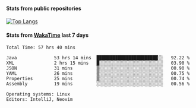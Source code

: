 #### Stats from public repositories

[![Top Langs](https://github-readme-stats.vercel.app/api/top-langs/?username=hyoghurt&layout=compact&exclude_repo=multiserver,docker_compose&langs_count=6)](https://github.com/anuraghazra/github-readme-stats)

#### Stats from [WakaTime](https://wakatime.com/@hyoghurt) last 7 days
<!--START_SECTION:waka-->

```text
Total Time: 57 hrs 40 mins

Java              53 hrs 14 mins  ███████████████████████░░   92.22 %
XML               2 hrs 15 mins   █░░░░░░░░░░░░░░░░░░░░░░░░   03.90 %
JSON              31 mins         ▒░░░░░░░░░░░░░░░░░░░░░░░░   00.90 %
YAML              26 mins         ▒░░░░░░░░░░░░░░░░░░░░░░░░   00.75 %
Properties        25 mins         ▒░░░░░░░░░░░░░░░░░░░░░░░░   00.74 %
Assembly          19 mins         ░░░░░░░░░░░░░░░░░░░░░░░░░   00.56 %

Operating systems: Linux
Editors: IntelliJ, Neovim
```

<!--END_SECTION:waka-->
